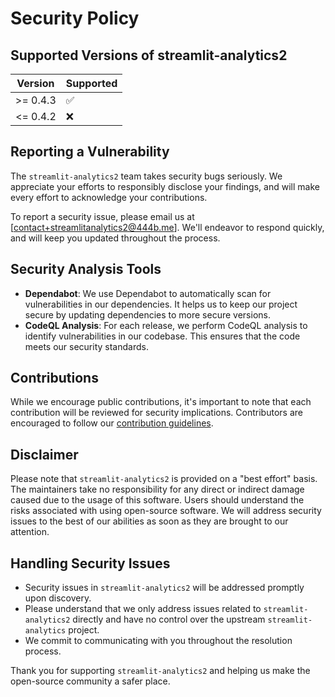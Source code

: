 # Security Policy

## Supported Versions of streamlit-analytics2

| Version | Supported          |
| ------- | ------------------ |
| >= 0.4.3  | :white_check_mark: |
| <= 0.4.2   | :x:                |

## Reporting a Vulnerability

The `streamlit-analytics2` team takes security bugs seriously. We appreciate your efforts to responsibly disclose your findings, and will make every effort to acknowledge your contributions.

To report a security issue, please email us at [contact+streamlitanalytics2@444b.me]. We'll endeavor to respond quickly, and will keep you updated throughout the process.

## Security Analysis Tools

- **Dependabot**: We use Dependabot to automatically scan for vulnerabilities in our dependencies. It helps us to keep our project secure by updating dependencies to more secure versions.
- **CodeQL Analysis**: For each release, we perform CodeQL analysis to identify vulnerabilities in our codebase. This ensures that the code meets our security standards.

## Contributions

While we encourage public contributions, it's important to note that each contribution will be reviewed for security implications. Contributors are encouraged to follow our [contribution guidelines](CONTRIBUTING.md).

## Disclaimer

Please note that `streamlit-analytics2` is provided on a "best effort" basis. The maintainers take no responsibility for any direct or indirect damage caused due to the usage of this software. Users should understand the risks associated with using open-source software. We will address security issues to the best of our abilities as soon as they are brought to our attention.

## Handling Security Issues

- Security issues in `streamlit-analytics2` will be addressed promptly upon discovery.
- Please understand that we only address issues related to `streamlit-analytics2` directly and have no control over the upstream `streamlit-analytics` project.
- We commit to communicating with you throughout the resolution process.

Thank you for supporting `streamlit-analytics2` and helping us make the open-source community a safer place.
